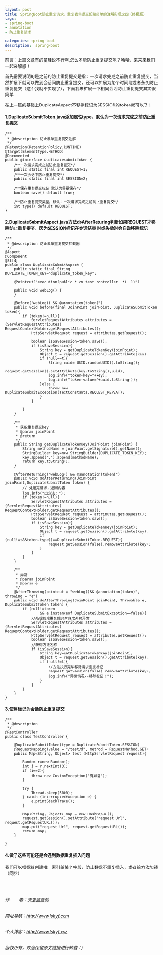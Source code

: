 ```yaml
---
layout: post
title: SpringBoot防止重复请求，重复表单提交超级简单的注解实现之四（终极版）
tags:
- spring-boot 
- annotation
- 防止重复请求

categories: spring-boot 
description:  spring-boot 
---
```

前言：上篇文章有的童鞋说不行啊,怎么不能防止重复提交呢？哈哈，来来来我们一起来解惑！
<!-- more -->

首先需要说明的是之前的防止重复提交是指：一次请求完成之前防止重复提交，当然扩展下就可以做到会话间防止重复提交，还可以扩展为某个时间段或者永久防止重复提交（这个我就不实现了），下面我来扩展一下相同会话防止重复提交其实很简单

在上一篇的基础上DuplicateAspect不移除标记为SESSION的token就可以了！

#### 1.DuplicateSubmitToken.java添加属性type，默认为一次请求完成之前防止重复提交 ####
```
/**
 * @description 防止表单重复提交注解
 */
@Retention(RetentionPolicy.RUNTIME)
@Target(ElementType.METHOD)
@Documented
public @interface DuplicateSubmitToken {
    /**一次请求完成之前防止重复提交*/
    public static final int REQUEST=1;
    /**一次会话中防止重复提交*/
    public static final int SESSION=2;

    /**保存重复提交标记 默认为需要保存*/
    boolean save() default true;

    /**防止重复提交类型，默认：一次请求完成之前防止重复提交*/
    int type() default REQUEST;
}
```

#### 2.DuplicateSubmitAspect.java方法doAfterReturing判断如果REQUEST才移除防止重复提交，因为SESSION标记在会话结束 时或失效时会自动移除标记 ####
```
/**
 * @description 防止表单重复提交拦截器
 */
@Aspect
@Component
@Slf4j
public class DuplicateSubmitAspect {
    public static final String  DUPLICATE_TOKEN_KEY="duplicate_token_key";

    @Pointcut("execution(public * cn.test.controller..*(..))")

    public void webLog() {
    }

    @Before("webLog() && @annotation(token)")
    public void before(final JoinPoint joinPoint, DuplicateSubmitToken token){
        if (token!=null){
            ServletRequestAttributes attributes = (ServletRequestAttributes) RequestContextHolder.getRequestAttributes();
            HttpServletRequest request = attributes.getRequest();

            boolean isSaveSession=token.save();
            if (isSaveSession){
                String key = getDuplicateTokenKey(joinPoint);
                Object t = request.getSession().getAttribute(key);
                if (null==t){
                    String uuid= UUID.randomUUID().toString();
                    request.getSession().setAttribute(key.toString(),uuid);
                    log.info("token-key="+key);
                    log.info("token-value="+uuid.toString());
                }else {
                    throw new DuplicateSubmitException(TextConstants.REQUEST_REPEAT);
                }
            }

        }
    }

    /**
     * 获取重复提交key
     * @param joinPoint
     * @return
     */
    public String getDuplicateTokenKey(JoinPoint joinPoint) {
        String methodName = joinPoint.getSignature().getName();
        StringBuilder key=new StringBuilder(DUPLICATE_TOKEN_KEY);
        key.append(",").append(methodName);
        return key.toString();
    }

    @AfterReturning("webLog() && @annotation(token)")
    public void doAfterReturning(JoinPoint joinPoint,DuplicateSubmitToken token) {
        // 处理完请求，返回内容
        log.info("出方法：");
        if (token!=null){
            ServletRequestAttributes attributes = (ServletRequestAttributes) RequestContextHolder.getRequestAttributes();
            HttpServletRequest request = attributes.getRequest();
            boolean isSaveSession=token.save();
            if (isSaveSession){
                String key = getDuplicateTokenKey(joinPoint);
                Object t = request.getSession().getAttribute(key);
                if (null!=t&&token.type()==DuplicateSubmitToken.REQUEST){
                    request.getSession(false).removeAttribute(key);
                }
            }
        }
    }

    /**
     * 异常
     * @param joinPoint
     * @param e
     */
    @AfterThrowing(pointcut = "webLog()&& @annotation(token)", throwing = "e")
    public void doAfterThrowing(JoinPoint joinPoint, Throwable e, DuplicateSubmitToken token) {
        if (null!=token
                && e instanceof DuplicateSubmitException==false){
            //处理处理重复提交本身之外的异常
            ServletRequestAttributes attributes = (ServletRequestAttributes) RequestContextHolder.getRequestAttributes();
            HttpServletRequest request = attributes.getRequest();
            boolean isSaveSession=token.save();
            //获得方法名称
            if (isSaveSession){
                String key=getDuplicateTokenKey(joinPoint);
                Object t = request.getSession().getAttribute(key);
                if (null!=t){
                    //方法执行完毕移除请求重复标记
                    request.getSession(false).removeAttribute(key);
                    log.info("异常情况--移除标记！");
                }
            }
        }
    }
}
```
#### 3.使用标记为会话防止重复提交 #### 
```
/**
 * @description
 */
@RestController
public class TestController {

    @DuplicateSubmitToken(type = DuplicateSubmitToken.SESSION)
    @RequestMapping(value = "/test/d", method = RequestMethod.GET)
    public Map<String, Object> test (HttpServletRequest request){

        Random r=new Random();
        int i = r.nextInt(3);
        if (i==2){
            throw new CustomException("有异常");
        }

        try {
            Thread.sleep(5000);
        } catch (InterruptedException e) {
            e.printStackTrace();
        }

        Map<String, Object> map = new HashMap<>();
        request.getSession().setAttribute("request Url", request.getRequestURL());
        map.put("request Url", request.getRequestURL());
        return map;
    }

}
```
#### 4.做了这些可能还是会遇到数据重复插入问题 ####
我们可以根据给创建唯一索引给某个字段，防止数据不重复插入，或者给方法加锁（同步）


<br/>
<br/>

###### 作&nbsp;&nbsp;&nbsp;&nbsp;&nbsp;&nbsp;&nbsp;&nbsp;者：<a href="#">天空蓝蓝的</a> ######
###### 网址导航：<a href="http://www.lskyf.com" target="_blank">http://www.lskyf.com</a> ######
###### 个人博客：<a href="http://www.lskyf.xyz" target="_blank">http://www.lskyf.xyz</a> ######
###### 版权所有，欢迎保留原文链接进行转载：) ######